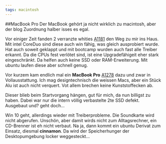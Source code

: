 ```yaml
---
tags: macintosh
---
```

##MacBook Pro
Der MacBook gehört ja nicht wirklich zu macintosh, aber der blog Zuordnung halber isses es egal.

Vor einiger Zeit fanden 2 verranzte whities [A1181](https://everymac.com/systems/apple/macbook/specs/macbook_2.0_white.html) den Weg zu mir ins Haus. Mit intel CoreDuo sind diese auch win fähig, was gleich ausprobiert wurde. Hat auch soweit geklappt und mit bootcamp wurden auch fast alle Treiber erkannt. Da die CPUs fest verlötet sind, ist eine Upgradefähigeit eher stark eingeschränkt. Da helfen auch keine SSD oder RAM-Erweiterung.
Mit ubuntu laufen diese aber schnell genug.

Vor kurzem kam endlich mal ein **MacBook Pro** [A1278](https://everymac.com/systems/apple/macbook/specs/macbook-core-2-duo-2.4-aluminum-13-late-2008-unibody-specs.html) dazu und zwar in Vollausstattung. Ich mag designtechnisch die weissen Macs, aber ein Stück Alu ist auch nicht verquert. Vot allem brechen keine Kunststoffecken ab.

Dieser blieb beim Startvorgang hängen, gut für mich, da nun billigst zu haben. Dabei war nur die intern völlig verbastelte 2te SSD defekt. Ausgebaut und? geht doch...

Win 10 geht, allerdings wieder mit Treiberprobleme. Die Soundkarte wird nicht abgerufen. Unschön, aber damit wirds nicht zum Alltagsrechner, ein CD-Brenner ist eh nicht verbaut. Na ja, dann kommt ein ubuntu Derivat zum Einsatz, diesmal **cinnamon**. Da wird der Speicherhunger der Desktopumgebung locker weggesteckt...
